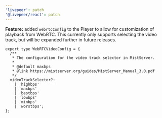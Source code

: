 ```yaml
---
'livepeer': patch
'@livepeer/react': patch
---
```


**Feature:** added `webrtcConfig` to the Player to allow for customization of playback from WebRTC. This currently only supports selecting the video track, but will be expanded further in future releases.

```tsx
export type WebRTCVideoConfig = {
  /**
   * The configuration for the video track selector in MistServer.
   *
   * @default maxbps
   * @link https://mistserver.org/guides/MistServer_Manual_3.0.pdf
   */
  videoTrackSelector?:
    | 'highbps'
    | 'maxbps'
    | 'bestbps'
    | 'lowbps'
    | 'minbps'
    | 'worstbps';
};
```
